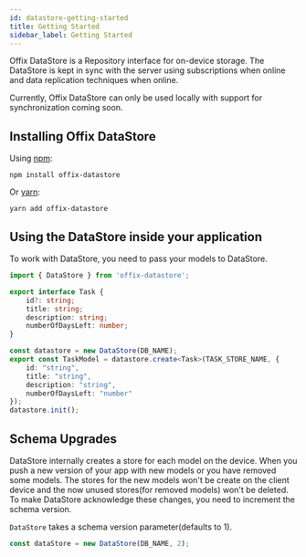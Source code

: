 ```yaml
---
id: datastore-getting-started
title: Getting Started
sidebar_label: Getting Started
---
```


Offix DataStore is a Repository interface for on-device storage.
The DataStore is kept in sync with the server using subscriptions when online and data replication techniques when online.

Currently, Offix DataStore can only be used locally with support for synchronization coming soon.

## Installing Offix DataStore

Using [npm](https://www.npmjs.com/package/offix-datastore):

```shell
npm install offix-datastore
```

Or [yarn](https://yarnpkg.com/en/package/offix-datastore):

```shell
yarn add offix-datastore
```

## Using the DataStore inside your application

To work with DataStore, you need to pass your models to DataStore.

```typescript title="/src/datastoreConfig.ts"
import { DataStore } from 'offix-datastore';

export interface Task {
    id?: string;
    title: string;
    description: string;
    numberOfDaysLeft: number;
}

const datastore = new DataStore(DB_NAME);
export const TaskModel = datastore.create<Task>(TASK_STORE_NAME, {
    id: "string",
    title: "string",
    description: "string",
    numberOfDaysLeft: "number"
});
datastore.init();
```

## Schema Upgrades

DataStore internally creates a store for each model on the device. 
When you push a new version of your app with new models or you have removed some models.
The stores for the new models won't be create on the client device and the now unused stores(for removed models)
won't be deleted. To make DataStore acknowledge these changes, you need to increment the schema version.

`DataStore` takes a schema version parameter(defaults to 1). 

```typescript
const dataStore = new DataStore(DB_NAME, 2);
```
